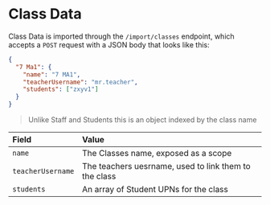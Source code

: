 # Class Data

Class Data is imported through the `/import/classes` endpoint, which accepts a
`POST` request with a JSON body that looks like this:

```json
{
  "7 Ma1": {
    "name": "7 MA1",
    "teacherUsername": "mr.teacher",
    "students": ["zxyv1"]
  }
}
```

> Unlike Staff and Students this is an object indexed by the class name

| Field             | Value                                                 |
| :---------------- | :---------------------------------------------------- |
| `name`            | The Classes name, exposed as a scope                  |
| `teacherUsername` | The teachers uesrname, used to link them to the class |
| `students`        | An array of Student UPNs for the class                |
